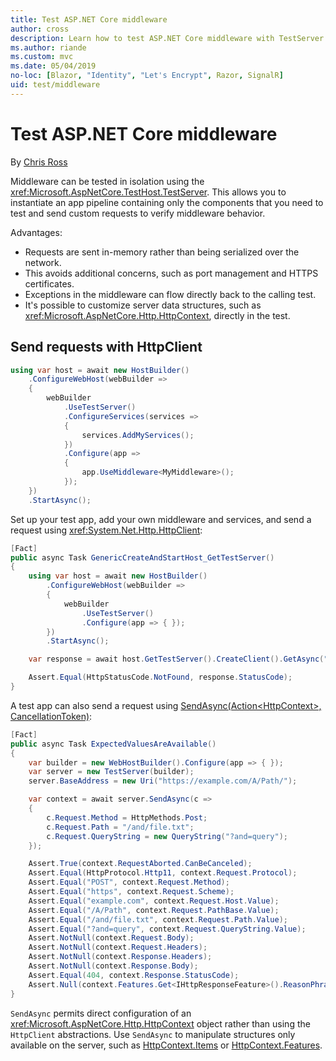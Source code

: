 ```yaml
---
title: Test ASP.NET Core middleware
author: cross
description: Learn how to test ASP.NET Core middleware with TestServer.
ms.author: riande
ms.custom: mvc
ms.date: 05/04/2019
no-loc: [Blazor, "Identity", "Let's Encrypt", Razor, SignalR]
uid: test/middleware
---
```

# Test ASP.NET Core middleware

By [Chris Ross](https://github.com/Tratcher)

Middleware can be tested in isolation using the <xref:Microsoft.AspNetCore.TestHost.TestServer>. This allows you to instantiate an app pipeline containing only the components that you need to test and send custom requests to verify middleware behavior.

Advantages:

* Requests are sent in-memory rather than being serialized over the network.
* This avoids additional concerns, such as port management and HTTPS certificates.
* Exceptions in the middleware can flow directly back to the calling test.
* It's possible to customize server data structures, such as <xref:Microsoft.AspNetCore.Http.HttpContext>, directly in the test.

## Send requests with HttpClient



```csharp
using var host = await new HostBuilder()
    .ConfigureWebHost(webBuilder =>
    {
        webBuilder
            .UseTestServer()
            .ConfigureServices(services =>
            {
                services.AddMyServices();
            })
            .Configure(app =>
            {
                app.UseMiddleware<MyMiddleware>();
            });
    })
    .StartAsync();
```

Set up your test app, add your own middleware and services, and send a request using <xref:System.Net.Http.HttpClient>:

```csharp
[Fact]
public async Task GenericCreateAndStartHost_GetTestServer()
{
    using var host = await new HostBuilder()
        .ConfigureWebHost(webBuilder =>
        {
            webBuilder
                .UseTestServer()
                .Configure(app => { });
        })
        .StartAsync();

    var response = await host.GetTestServer().CreateClient().GetAsync("/");

    Assert.Equal(HttpStatusCode.NotFound, response.StatusCode);
}
```

A test app can also send a request using [SendAsync(Action\<HttpContext>, CancellationToken)](xref:Microsoft.AspNetCore.TestHost.TestServer.SendAsync%2A):

```csharp
[Fact]
public async Task ExpectedValuesAreAvailable()
{
    var builder = new WebHostBuilder().Configure(app => { });
    var server = new TestServer(builder);
    server.BaseAddress = new Uri("https://example.com/A/Path/");

    var context = await server.SendAsync(c =>
    {
        c.Request.Method = HttpMethods.Post;
        c.Request.Path = "/and/file.txt";
        c.Request.QueryString = new QueryString("?and=query");
    });

    Assert.True(context.RequestAborted.CanBeCanceled);
    Assert.Equal(HttpProtocol.Http11, context.Request.Protocol);
    Assert.Equal("POST", context.Request.Method);
    Assert.Equal("https", context.Request.Scheme);
    Assert.Equal("example.com", context.Request.Host.Value);
    Assert.Equal("/A/Path", context.Request.PathBase.Value);
    Assert.Equal("/and/file.txt", context.Request.Path.Value);
    Assert.Equal("?and=query", context.Request.QueryString.Value);
    Assert.NotNull(context.Request.Body);
    Assert.NotNull(context.Request.Headers);
    Assert.NotNull(context.Response.Headers);
    Assert.NotNull(context.Response.Body);
    Assert.Equal(404, context.Response.StatusCode);
    Assert.Null(context.Features.Get<IHttpResponseFeature>().ReasonPhrase);
}
```

`SendAsync` permits direct configuration of an <xref:Microsoft.AspNetCore.Http.HttpContext> object rather than using the `HttpClient` abstractions. Use `SendAsync` to manipulate structures only available on the server, such as [HttpContext.Items](xref:Microsoft.AspNetCore.Http.HttpContext.Items) or [HttpContext.Features](xref:Microsoft.AspNetCore.Http.HttpContext.Features).
